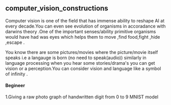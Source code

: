 ## computer_vision_constructions

Computer vision is one of the field that has immense ability to reshape AI at every decade.You can even see evolution of organisms in accoradance with darwins theory .One of the important senses/ability primitive organisms would have had was eyes 
which helps them to move ,find food,fight ,hide ,escape .

You know there are some pictures/movies where the picture/movie itself speaks i.e a langauge is born (no need to speak(audio))
similarly in language processing when you hear some stories/drama's you can get  vision or a perception.You can consider vision and language like a symbol of infinity .


#### Begineer
1.Giving a raw photo graph of handwritten digit from 0 to 9 MNIST model 


